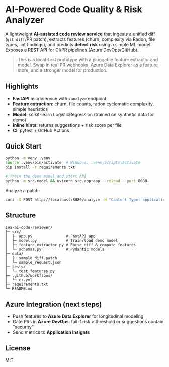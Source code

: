 # AI-Powered Code Quality & Risk Analyzer

A lightweight **AI-assisted code review service** that ingests a unified diff (`git diff`/PR patch),
extracts features (churn, complexity via Radon, file types, lint findings), and predicts **defect risk**
using a simple ML model. Exposes a REST API for CI/PR pipelines (Azure DevOps/GitHub).

> This is a local-first prototype with a pluggable feature extractor and model. Swap in real PR webhooks,
> Azure Data Explorer as a feature store, and a stronger model for production.

## Highlights
- **FastAPI** microservice with `/analyze` endpoint
- **Feature extraction**: churn, file counts, radon cyclomatic complexity, simple heuristics
- **Model**: scikit-learn LogisticRegression (trained on synthetic data for demo)
- **Inline hints**: returns suggestions + risk score per file
- **CI**: pytest + GitHub Actions

## Quick Start
```bash
python -m venv .venv
source .venv/bin/activate  # Windows: .venv\Scripts\activate
pip install -r requirements.txt

# Train the demo model and start API
python -m src.model && uvicorn src.app:app --reload --port 8080
```

Analyze a patch:
```bash
curl -X POST http://localhost:8080/analyze -H "Content-Type: application/json" -d @data/sample_request.json
```

## Structure
```
1es-ai-code-reviewer/
├─ src/
│  ├─ app.py               # FastAPI app
│  ├─ model.py             # Train/load demo model
│  ├─ feature_extractor.py # Parse diff & compute features
│  └─ schemas.py           # Pydantic models
├─ data/
│  ├─ sample_diff.patch
│  └─ sample_request.json
├─ tests/
│  └─ test_features.py
├─ .github/workflows/
│  └─ ci.yml
├─ requirements.txt
└─ README.md
```

## Azure Integration (next steps)
- Push features to **Azure Data Explorer** for longitudinal modeling
- Gate PRs in **Azure DevOps**: fail if risk > threshold or suggestions contain "security"
- Send metrics to **Application Insights**

## License
MIT
